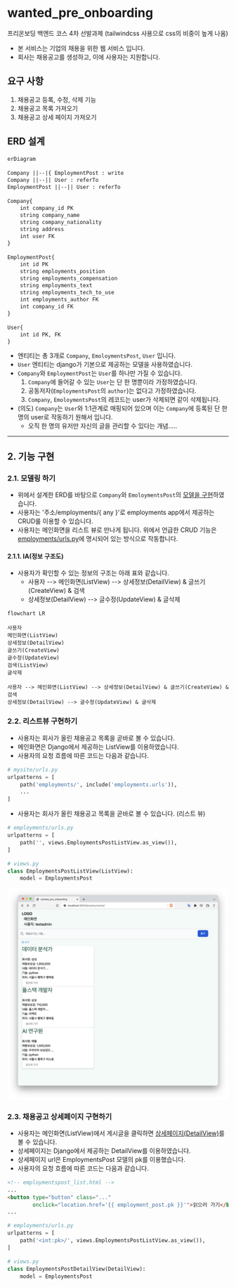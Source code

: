 # wanted_pre_onboarding
프리온보딩 백엔드 코스 4차 선발과제 (tailwindcss 사용으로 css의 비중이 높게 나옴)

- 본 서비스는 기업의 채용을 위한 웹 서비스 입니다.
- 회사는 채용공고를 생성하고, 이에 사용자는 지원합니다.

## 요구 사항
1. 채용공고 등록, 수정, 삭제 기능
2. 채용공고 목록 가져오기
3. 채용공고 상세 페이지 가져오기

## ERD 설계
```mermaid
erDiagram

Company ||--|{ EmploymentPost : write
Company ||--|| User : referTo
EmploymentPost ||--|| User : referTo

Company{
    int company_id PK
    string company_name
    string company_nationality
    string address
    int user FK
}

EmploymentPost{
    int id PK
    string employments_position
    string employments_compensation
    string employments_text
    string employments_tech_to_use
    int employments_author FK
    int company_id FK
}

User{
    int id PK, FK
}
```
- 엔티티는 총 3개로 `Company`, `EmoloymentsPost`, `User` 입니다.
- `User` 엔티티는 django가 기본으로 제공하는 모델을 사용하였습니다.
- `Company`와 `EmploymentPost`는 `User`를 하나만 가질 수 있습니다.
    1.  `Company`에 들어갈 수 있는 `User`는 단 한 명뿐이라 가정하였습니다.
    2. 공동저자(`EmploymentsPost`의 `author`)는 없다고 가정하였습니다.
    3. `Company`, `EmoloymentsPost`의 레코드는 user가 삭제되면 같이 삭제됩니다.
- (의도) `Company`는 `User`와 1:1관계로 매핑되어 있으며 이는 `Company`에 등록된 단 한 명의 user로 작동하기 원해서 입니다. 
    - 오직 한 명의 유저만 자신의 글을 관리할 수 있다는 개념.....
    
---

## 2. 기능 구현  
### 2.1.  모델링 하기
- 위에서 설계한 ERD를 바탕으로 `Company`와 `EmoloymentsPost`의 [모델을 구현](https://github.com/eod940/wanted_pre_onboarding/blob/main/employments/models.py)하였습니다.
- 사용자는 '주소/employments/{ any }'로 employments app에서 제공하는 CRUD룰 이용할 수 있습니다. 
- 사용자는 메인화면을 리스트 뷰로 만나게 됩니다. 위에서 언급한 CRUD 기능은 [employments/urls.py](https://github.com/eod940/wanted_pre_onboarding/blob/main/employments/urls.py)에 명시되어 있는 방식으로 작동합니다.

#### 2.1.1. IA(정보 구조도)
- 사용자가 확인할 수 있는 정보의 구조는 아래 표와 같습니다.
    - 사용자 --> 메인화면(ListView) --> 상세정보(DetailView) & 글쓰기(CreateView) & 검색
    - 상세정보(DetailView) --> 글수정(UpdateView) & 글삭제

```mermaid
flowchart LR

사용자 
메인화면(ListView)
상세정보(DetailView)
글쓰기(CreateView)
글수정(UpdateView)
검색(ListView)
글삭제

사용자 --> 메인화면(ListView) --> 상세정보(DetailView) & 글쓰기(CreateView) & 검색
상세정보(DetailView) --> 글수정(UpdateView) & 글삭제
```

### 2.2. 리스트뷰 구현하기
- 사용자는 회사가 올린 채용공고 목록을 곧바로 볼 수 있습니다.
- 메인화면은 Django에서 제공하는 ListView를 이용하였습니다.
- 사용자의 요청 흐름에 따른 코드는 다음과 같습니다.

```python
# mysite/urls.py
urlpatterns = [
    path('employments/', include('employments.urls')),
    ...
]
```

- 사용자는 회사가 올린 채용공고 목록을 곧바로 볼 수 있습니다. (리스트 뷰)
```python
# employments/urls.py
urlpatterns = [
    path('', views.EmploymentsPostListView.as_view()),
]
```

```python
# views.py
class EmploymentsPostListView(ListView):
    model = EmploymentsPost
```

![스크린샷1](./listView1.png)

### 2.3. 채용공고 상세페이지 구현하기
- 사용자는 메인화면(ListView)에서 게시글을 클릭하면 [상세페이지(DetailView)](https://github.com/eod940/wanted_pre_onboarding/blob/main/employments/views.py)를 볼 수 있습니다.
- 상세페이지는 Django에서 제공하는 DetailView를 이용하였습니다.
- 상세페이지 url은 EmploymentsPost 모델의 pk를 이용했습니다.
- 사용자의 요청 흐름에 따른 코드는 다음과 같습니다.

```html
<!-- employmentspost_list.html -->
...
<button type="button" class="..."
        onclick="location.href='{{ employment_post.pk }}'">읽으러 가기</button>
...
```

```python
# employments/urls.py
urlpatterns = [
    path('<int:pk>/', views.EmploymentsPostListView.as_view()),
]
```

```python
# views.py
class EmploymentsPostDetailView(DetailView):
    model = EmploymentsPost
```
